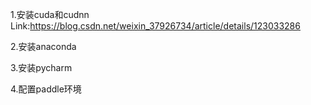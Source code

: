1.安装cuda和cudnn
Link:https://blog.csdn.net/weixin_37926734/article/details/123033286

2.安装anaconda

3.安装pycharm

4.配置paddle环境
